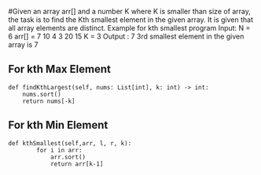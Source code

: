 #Given an array arr[] and a number K where K is smaller than size of array, the task is to find the Kth smallest element in the given array. It is given that all array elements are distinct.
Example for kth smallest program
Input:
N = 6
arr[] = 7 10 4 3 20 15
K = 3
Output : 7
3rd smallest element in the given array is 7

## For kth Max Element
```
def findKthLargest(self, nums: List[int], k: int) -> int:
    nums.sort()
    return nums[-k]
```
## For kth Min Element
```
def kthSmallest(self,arr, l, r, k):
        for i in arr:
            arr.sort()
            return arr[k-1]
```
